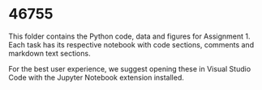 # 46755
This folder contains the Python code, data and figures for Assignment 1.
Each task has its respective notebook with code sections, comments and markdown text sections.

For the best user experience, we suggest opening these in Visual Studio Code with the Jupyter Notebook extension installed.
